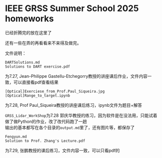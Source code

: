# IEEE GRSS Summer School 2025 homeworks

已经折腾完的放在这里了

还有一些在弄的再看看来不来得及做完。

文件说明：
```
DARTSolutions.md
Solutions to DART exercise.pdf
```
为7.27, Jean-Philippe Gastellu-Etchegorry教授的讲座课后作业，文件内容一致，可以直接看pdf查看结果

```
[Optical]Exerciese_from_Prof.Paul_Siqueira.jpg
[Optical]Range_to_target.ipynb
```
为7.28, Prof Paul_Siqueira教授的讲座课后练习，ipynb文件为题目+解答

`GRSS_Lidar_WorkShop`为7.28 郭庆华教授的练习，因为软件是在没法用，只能试着做了做Python的作业，改了改代码跑了一趟  
输出的基本都写在各个目录的`output.md`里了，还有图片等，都保存了

```
Fengyun.md
Solution to Prof. Zhang's Lecture.pdf
```
为7.29, 张鹏教授的课后练习，文件内容一致，可以只看pdf的